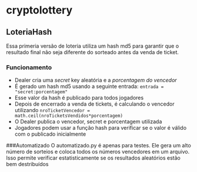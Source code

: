 # cryptolottery

## LoteriaHash 
Essa primeria versão de loteria utiliza um hash md5 para garantir que o resultado final não seja diferente do sorteado antes da venda de ticket.<br>
### Funcionamento
+ Dealer cria uma *secret* key aleatória e a *porcentagem do vencedor*
+ É gerado um hash md5 usando a seguinte entrada: `entrada = "secret:porcentagem"`
+ Esse valor da hash é publicado para todos jogadores
+ Depois de encerrado a venda de tickets, é calculando o vencedor utilizando `nroTicketVencedor = math.ceil(nroTicketsVendidos*porcentagem)`
+ O Dealer publica o vencedor, secret e porcentagem utilizada
+ Jogadores podem usar a função hash para verificar se o valor é válido com o publicado inicialmente

###Automatizado
O automatizado.py é apenas para testes. Ele gera um alto número de sorteios e coloca todos os números vencedores em um arquivo. Isso permite verificar estatisticamente se os resultados aleatórios estão bem destribuídos

